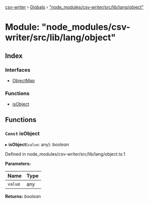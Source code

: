 [csv-writer](../README.md) › [Globals](../globals.md) › ["node_modules/csv-writer/src/lib/lang/object"](_node_modules_csv_writer_src_lib_lang_object_.md)

# Module: "node_modules/csv-writer/src/lib/lang/object"

## Index

### Interfaces

* [ObjectMap](../interfaces/_node_modules_csv_writer_src_lib_lang_object_.objectmap.md)

### Functions

* [isObject](_node_modules_csv_writer_src_lib_lang_object_.md#const-isobject)

## Functions

### `Const` isObject

▸ **isObject**(`value`: any): *boolean*

Defined in node_modules/csv-writer/src/lib/lang/object.ts:1

**Parameters:**

Name | Type |
------ | ------ |
`value` | any |

**Returns:** *boolean*
